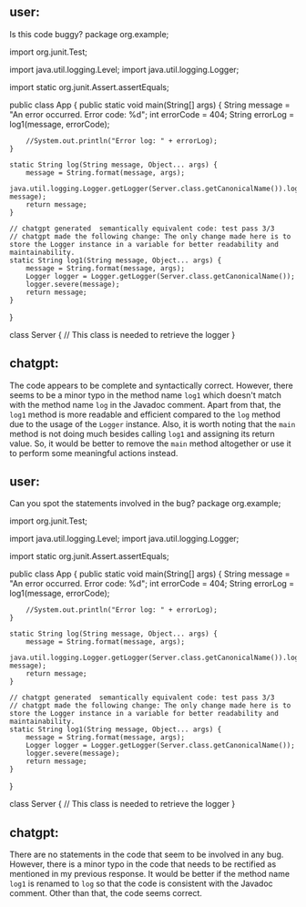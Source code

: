 

## user: 

Is this code buggy?
package org.example;

import org.junit.Test;

import java.util.logging.Level;
import java.util.logging.Logger;

import static org.junit.Assert.assertEquals;

public class App {
    public static void main(String[] args) {
        String message = "An error occurred. Error code: %d";
        int errorCode = 404;
        String errorLog = log1(message, errorCode);

        //System.out.println("Error log: " + errorLog);
    }

    static String log(String message, Object... args) {
        message = String.format(message, args);
        java.util.logging.Logger.getLogger(Server.class.getCanonicalName()).log(Level.SEVERE, message);
        return message;
    }

    // chatgpt generated  semantically equivalent code: test pass 3/3
    // chatgpt made the following change: The only change made here is to store the Logger instance in a variable for better readability and maintainability.
    static String log1(String message, Object... args) {
        message = String.format(message, args);
        Logger logger = Logger.getLogger(Server.class.getCanonicalName());
        logger.severe(message);
        return message;
    }



}

class Server {
    // This class is needed to retrieve the logger
}

## chatgpt: 

The code appears to be complete and syntactically correct. However, there seems to be a minor typo in the method name `log1` which doesn't match with the method name `log` in the Javadoc comment. Apart from that, the `log1` method is more readable and efficient compared to the `log` method due to the usage of the `Logger` instance. Also, it is worth noting that the `main` method is not doing much besides calling `log1` and assigning its return value. So, it would be better to remove the `main` method altogether or use it to perform some meaningful actions instead.

## user: 

Can you spot the statements involved in the bug?
package org.example;

import org.junit.Test;

import java.util.logging.Level;
import java.util.logging.Logger;

import static org.junit.Assert.assertEquals;

public class App {
    public static void main(String[] args) {
        String message = "An error occurred. Error code: %d";
        int errorCode = 404;
        String errorLog = log1(message, errorCode);

        //System.out.println("Error log: " + errorLog);
    }

    static String log(String message, Object... args) {
        message = String.format(message, args);
        java.util.logging.Logger.getLogger(Server.class.getCanonicalName()).log(Level.SEVERE, message);
        return message;
    }

    // chatgpt generated  semantically equivalent code: test pass 3/3
    // chatgpt made the following change: The only change made here is to store the Logger instance in a variable for better readability and maintainability.
    static String log1(String message, Object... args) {
        message = String.format(message, args);
        Logger logger = Logger.getLogger(Server.class.getCanonicalName());
        logger.severe(message);
        return message;
    }



}

class Server {
    // This class is needed to retrieve the logger
}

## chatgpt: 

There are no statements in the code that seem to be involved in any bug. However, there is a minor typo in the code that needs to be rectified as mentioned in my previous response. It would be better if the method name `log1` is renamed to `log` so that the code is consistent with the Javadoc comment. Other than that, the code seems correct.